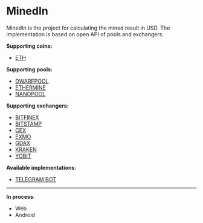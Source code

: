 # MinedIn
MinedIn is the project for calculating the mined result in USD. The implementation is based on open API of pools and exchangers.

<b>Supporting coins:</b>
- <a href="https://www.ethereum.org/">ETH</a>

<b>Supporting pools:</b>
- <a href="https://dwarfpool.com/">DWARFPOOL</a>
- <a href="https://ethermine.org/">ETHERMINE</a>
- <a href="https://nanopool.org/">NANOPOOL</a>

<b>Supporting exchangers:</b>
- <a href="https://www.bitfinex.com">BITFINEX</a>
- <a href="https://www.bitstamp.net">BITSTAMP</a>
- <a href="https://cex.io">CEX</a>
- <a href="https://exmo.com/?ref=1106328">EXMO</a>
- <a href="https://www.gdax.com">GDAX</a>
- <a href="https://www.kraken.com">KRAKEN</a>
- <a href="https://www.yobit.net">YOBIT</a>

<b>Available implementations</b>:
- <a href="https://t.me/MinedInBot">TELEGRAM BOT</a>
---
<b>In process</b>:
- Web
- Android
